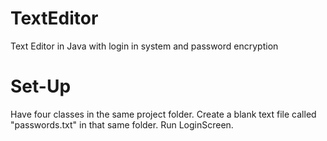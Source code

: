 # TextEditor
Text Editor in Java with login in system and password encryption 

# Set-Up
Have four classes in the same project folder. Create a blank text file called "passwords.txt" in that same folder. Run LoginScreen.
